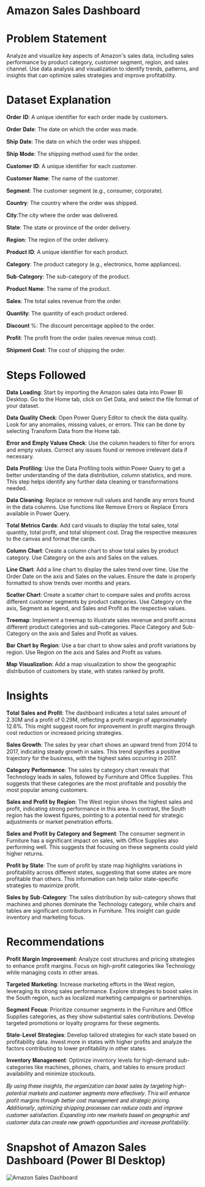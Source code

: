 # Amazon Sales Dashboard

# Problem Statement
Analyze and visualize key aspects of Amazon's sales data, including sales performance by product category, customer segment, region, and sales channel. Use data analysis and visualization to identify trends, patterns, and insights that can optimize sales strategies and improve profitability.

# Dataset Explanation
𝐎𝐫𝐝𝐞𝐫 𝐈𝐃: A unique identifier for each order made by customers.

𝐎𝐫𝐝𝐞𝐫 𝐃𝐚𝐭𝐞: The date on which the order was made.

𝐒𝐡𝐢𝐩 𝐃𝐚𝐭𝐞: The date on which the order was shipped.

𝐒𝐡𝐢𝐩 𝐌𝐨𝐝𝐞: The shipping method used for the order.

𝐂𝐮𝐬𝐭𝐨𝐦𝐞𝐫 𝐈𝐃: A unique identifier for each customer.

𝐂𝐮𝐬𝐭𝐨𝐦𝐞𝐫 𝐍𝐚𝐦𝐞: The name of the customer.

𝐒𝐞𝐠𝐦𝐞𝐧𝐭: The customer segment (e.g., consumer, corporate).

𝐂𝐨𝐮𝐧𝐭𝐫𝐲: The country where the order was shipped.

𝐂𝐢𝐭𝐲:The city where the order was delivered.

𝐒𝐭𝐚𝐭𝐞: The state or province of the order delivery.

𝐑𝐞𝐠𝐢𝐨𝐧: The region of the order delivery.

𝐏𝐫𝐨𝐝𝐮𝐜𝐭 𝐈𝐃: A unique identifier for each product.

𝐂𝐚𝐭𝐞𝐠𝐨𝐫𝐲: The product category (e.g., electronics, home appliances).

𝐒𝐮𝐛-𝐂𝐚𝐭𝐞𝐠𝐨𝐫𝐲: The sub-category of the product.

𝐏𝐫𝐨𝐝𝐮𝐜𝐭 𝐍𝐚𝐦𝐞: The name of the product.

𝐒𝐚𝐥𝐞𝐬: The total sales revenue from the order.

𝐐𝐮𝐚𝐧𝐭𝐢𝐭𝐲: The quantity of each product ordered.

𝐃𝐢𝐬𝐜𝐨𝐮𝐧𝐭 %: The discount percentage applied to the order.

𝐏𝐫𝐨𝐟𝐢𝐭: The profit from the order (sales revenue minus cost).

𝐒𝐡𝐢𝐩𝐦𝐞𝐧𝐭 𝐂𝐨𝐬𝐭: The cost of shipping the order.

# Steps Followed
𝐃𝐚𝐭𝐚 𝐋𝐨𝐚𝐝𝐢𝐧𝐠:
Start by importing the Amazon sales data into Power BI Desktop. Go to the Home tab, click on Get Data, and select the file format of your dataset.

𝐃𝐚𝐭𝐚 𝐐𝐮𝐚𝐥𝐢𝐭𝐲 𝐂𝐡𝐞𝐜𝐤:
Open Power Query Editor to check the data quality. Look for any anomalies, missing values, or errors. This can be done by selecting Transform Data from the Home tab.

𝐄𝐫𝐫𝐨𝐫 𝐚𝐧𝐝 𝐄𝐦𝐩𝐭𝐲 𝐕𝐚𝐥𝐮𝐞𝐬 𝐂𝐡𝐞𝐜𝐤:
Use the column headers to filter for errors and empty values. Correct any issues found or remove irrelevant data if necessary.

𝐃𝐚𝐭𝐚 𝐏𝐫𝐨𝐟𝐢𝐥𝐢𝐧𝐠:
Use the Data Profiling tools within Power Query to get a better understanding of the data distribution, column statistics, and more. This step helps identify any further data cleaning or transformations needed.

𝐃𝐚𝐭𝐚 𝐂𝐥𝐞𝐚𝐧𝐢𝐧𝐠:
Replace or remove null values and handle any errors found in the data columns. Use functions like Remove Errors or Replace Errors available in Power Query.

𝐓𝐨𝐭𝐚𝐥 𝐌𝐞𝐭𝐫𝐢𝐜𝐬 𝐂𝐚𝐫𝐝𝐬:
Add card visuals to display the total sales, total quantity, total profit, and total shipment cost. Drag the respective measures to the canvas and format the cards.

𝐂𝐨𝐥𝐮𝐦𝐧 𝐂𝐡𝐚𝐫𝐭:
Create a column chart to show total sales by product category. Use Category on the axis and Sales on the values.

𝐋𝐢𝐧𝐞 𝐂𝐡𝐚𝐫𝐭:
Add a line chart to display the sales trend over time. Use the Order Date on the axis and Sales on the values. Ensure the date is properly formatted to show trends over months and years.

𝐒𝐜𝐚𝐭𝐭𝐞𝐫 𝐂𝐡𝐚𝐫𝐭:
Create a scatter chart to compare sales and profits across different customer segments by product categories. Use Category on the axis, Segment as legend, and Sales and Profit as the respective values.

𝐓𝐫𝐞𝐞𝐦𝐚𝐩:
Implement a treemap to illustrate sales revenue and profit across different product categories and sub-categories. Place Category and Sub-Category on the axis and Sales and Profit as values.

𝐁𝐚𝐫 𝐂𝐡𝐚𝐫𝐭 𝐛𝐲 𝐑𝐞𝐠𝐢𝐨𝐧:
Use a bar chart to show sales and profit variations by region. Use Region on the axis and Sales and Profit as values.

𝐌𝐚𝐩 𝐕𝐢𝐬𝐮𝐚𝐥𝐢𝐳𝐚𝐭𝐢𝐨𝐧:
Add a map visualization to show the geographic distribution of customers by state, with states ranked by profit.

# Insights
𝐓𝐨𝐭𝐚𝐥 𝐒𝐚𝐥𝐞𝐬 𝐚𝐧𝐝 𝐏𝐫𝐨𝐟𝐢𝐭: The dashboard indicates a total sales amount of 2.30M and a profit of 0.29M, reflecting a profit margin of approximately 12.6%. This might suggest room for improvement in profit margins through cost reduction or increased pricing strategies.

𝐒𝐚𝐥𝐞𝐬 𝐆𝐫𝐨𝐰𝐭𝐡: The sales by year chart shows an upward trend from 2014 to 2017, indicating steady growth in sales. This trend signifies a positive trajectory for the business, with the highest sales occurring in 2017.

𝐂𝐚𝐭𝐞𝐠𝐨𝐫𝐲 𝐏𝐞𝐫𝐟𝐨𝐫𝐦𝐚𝐧𝐜𝐞: The sales by category chart reveals that Technology leads in sales, followed by Furniture and Office Supplies. This suggests that these categories are the most profitable and possibly the most popular among customers.

𝐒𝐚𝐥𝐞𝐬 𝐚𝐧𝐝 𝐏𝐫𝐨𝐟𝐢𝐭 𝐛𝐲 𝐑𝐞𝐠𝐢𝐨𝐧: The West region shows the highest sales and profit, indicating strong performance in this area. In contrast, the South region has the lowest figures, pointing to a potential need for strategic adjustments or market penetration efforts.

𝐒𝐚𝐥𝐞𝐬 𝐚𝐧𝐝 𝐏𝐫𝐨𝐟𝐢𝐭 𝐛𝐲 𝐂𝐚𝐭𝐞𝐠𝐨𝐫𝐲 𝐚𝐧𝐝 𝐒𝐞𝐠𝐦𝐞𝐧𝐭: The consumer segment in Furniture has a significant impact on sales, with Office Supplies also performing well. This suggests that focusing on these segments could yield higher returns.

𝐏𝐫𝐨𝐟𝐢𝐭 𝐛𝐲 𝐒𝐭𝐚𝐭𝐞: The sum of profit by state map highlights variations in profitability across different states, suggesting that some states are more profitable than others. This information can help tailor state-specific strategies to maximize profit.

𝐒𝐚𝐥𝐞𝐬 𝐛𝐲 𝐒𝐮𝐛-𝐂𝐚𝐭𝐞𝐠𝐨𝐫𝐲: The sales distribution by sub-category shows that machines and phones dominate the Technology category, while chairs and tables are significant contributors in Furniture. This insight can guide inventory and marketing focus.

# Recommendations
𝐏𝐫𝐨𝐟𝐢𝐭 𝐌𝐚𝐫𝐠𝐢𝐧 𝐈𝐦𝐩𝐫𝐨𝐯𝐞𝐦𝐞𝐧𝐭: Analyze cost structures and pricing strategies to enhance profit margins. Focus on high-profit categories like Technology while managing costs in other areas.

𝐓𝐚𝐫𝐠𝐞𝐭𝐞𝐝 𝐌𝐚𝐫𝐤𝐞𝐭𝐢𝐧𝐠: Increase marketing efforts in the West region, leveraging its strong sales performance. Explore strategies to boost sales in the South region, such as localized marketing campaigns or partnerships.

𝐒𝐞𝐠𝐦𝐞𝐧𝐭 𝐅𝐨𝐜𝐮𝐬: Prioritize consumer segments in the Furniture and Office Supplies categories, as they show substantial sales contributions. Develop targeted promotions or loyalty programs for these segments.

𝐒𝐭𝐚𝐭𝐞-𝐋𝐞𝐯𝐞𝐥 𝐒𝐭𝐫𝐚𝐭𝐞𝐠𝐢𝐞𝐬: Develop tailored strategies for each state based on profitability data. Invest more in states with higher profits and analyze the factors contributing to lower profitability in other states.

𝐈𝐧𝐯𝐞𝐧𝐭𝐨𝐫𝐲 𝐌𝐚𝐧𝐚𝐠𝐞𝐦𝐞𝐧𝐭: Optimize inventory levels for high-demand sub-categories like machines, phones, chairs, and tables to ensure product availability and minimize stockouts.

𝐵𝑦 𝑢𝑠𝑖𝑛𝑔 𝑡ℎ𝑒𝑠𝑒 𝑖𝑛𝑠𝑖𝑔ℎ𝑡𝑠, 𝑡ℎ𝑒 𝑜𝑟𝑔𝑎𝑛𝑖𝑧𝑎𝑡𝑖𝑜𝑛 𝑐𝑎𝑛 𝑏𝑜𝑜𝑠𝑡 𝑠𝑎𝑙𝑒𝑠 𝑏𝑦 𝑡𝑎𝑟𝑔𝑒𝑡𝑖𝑛𝑔 ℎ𝑖𝑔ℎ-𝑝𝑜𝑡𝑒𝑛𝑡𝑖𝑎𝑙 𝑚𝑎𝑟𝑘𝑒𝑡𝑠 𝑎𝑛𝑑 𝑐𝑢𝑠𝑡𝑜𝑚𝑒𝑟 𝑠𝑒𝑔𝑚𝑒𝑛𝑡𝑠 𝑚𝑜𝑟𝑒 𝑒𝑓𝑓𝑒𝑐𝑡𝑖𝑣𝑒𝑙𝑦. 𝑇ℎ𝑖𝑠 𝑤𝑖𝑙𝑙 𝑒𝑛ℎ𝑎𝑛𝑐𝑒 𝑝𝑟𝑜𝑓𝑖𝑡 𝑚𝑎𝑟𝑔𝑖𝑛𝑠 𝑡ℎ𝑟𝑜𝑢𝑔ℎ 𝑏𝑒𝑡𝑡𝑒𝑟 𝑐𝑜𝑠𝑡 𝑚𝑎𝑛𝑎𝑔𝑒𝑚𝑒𝑛𝑡 𝑎𝑛𝑑 𝑠𝑡𝑟𝑎𝑡𝑒𝑔𝑖𝑐 𝑝𝑟𝑖𝑐𝑖𝑛𝑔. 𝐴𝑑𝑑𝑖𝑡𝑖𝑜𝑛𝑎𝑙𝑙𝑦, 𝑜𝑝𝑡𝑖𝑚𝑖𝑧𝑖𝑛𝑔 𝑠ℎ𝑖𝑝𝑝𝑖𝑛𝑔 𝑝𝑟𝑜𝑐𝑒𝑠𝑠𝑒𝑠 𝑐𝑎𝑛 𝑟𝑒𝑑𝑢𝑐𝑒 𝑐𝑜𝑠𝑡𝑠 𝑎𝑛𝑑 𝑖𝑚𝑝𝑟𝑜𝑣𝑒 𝑐𝑢𝑠𝑡𝑜𝑚𝑒𝑟 𝑠𝑎𝑡𝑖𝑠𝑓𝑎𝑐𝑡𝑖𝑜𝑛. 𝐸𝑥𝑝𝑎𝑛𝑑𝑖𝑛𝑔 𝑖𝑛𝑡𝑜 𝑛𝑒𝑤 𝑚𝑎𝑟𝑘𝑒𝑡𝑠 𝑏𝑎𝑠𝑒𝑑 𝑜𝑛 𝑔𝑒𝑜𝑔𝑟𝑎𝑝ℎ𝑖𝑐 𝑎𝑛𝑑 𝑐𝑢𝑠𝑡𝑜𝑚𝑒𝑟 𝑑𝑎𝑡𝑎 𝑐𝑎𝑛 𝑐𝑟𝑒𝑎𝑡𝑒 𝑛𝑒𝑤 𝑔𝑟𝑜𝑤𝑡ℎ 𝑜𝑝𝑝𝑜𝑟𝑡𝑢𝑛𝑖𝑡𝑖𝑒𝑠 𝑎𝑛𝑑 𝑖𝑛𝑐𝑟𝑒𝑎𝑠𝑒 𝑝𝑟𝑜𝑓𝑖𝑡𝑎𝑏𝑖𝑙𝑖𝑡𝑦.


# Snapshot of Amazon Sales Dashboard (Power BI Desktop)
![Amazon Sales Dashboard](https://github.com/user-attachments/assets/74f6a7d2-aa0f-4633-adca-0c55594162fa)


